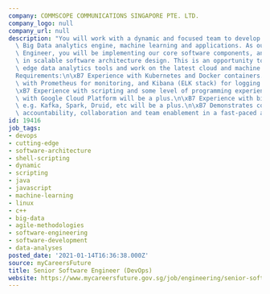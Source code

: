 ```yaml
---
company: COMMSCOPE COMMUNICATIONS SINGAPORE PTE. LTD.
company_logo: null
company_url: null
description: "You will work with a dynamic and focused team to develop state-of-the-art\
  \ Big Data analytics engine, machine learning and applications. As our Senior Software\
  \ Engineer, you will be implementing our core software components, and be involved\
  \ in scalable software architecture design. This is an opportunity to develop cutting\
  \ edge data analytics tools and work on the latest cloud and machine learning technologies.\n\
  Requirements:\n\xB7 Experience with Kubernetes and Docker containers.\n\xB7 Experience\
  \ with Prometheus for monitoring, and Kibana (ELK stack) for logging and troubleshooting.\n\
  \xB7 Experience with scripting and some level of programming experience\n\xB7 Experience\
  \ with Google Cloud Platform will be a plus.\n\xB7 Experience with big data stack,\
  \ e.g. Kafka, Spark, Druid, etc will be a plus.\n\xB7 Demonstrates continual learning,\
  \ accountability, collaboration and team enablement in a fast-paced agile environment."
id: 19416
job_tags:
- devops
- cutting-edge
- software-architecture
- shell-scripting
- dynamic
- scripting
- java
- javascript
- machine-learning
- linux
- c++
- big-data
- agile-methodologies
- software-engineering
- software-development
- data-analyses
posted_date: '2021-01-14T16:36:38.000Z'
source: myCareersFuture
title: Senior Software Engineer (DevOps)
website: https://www.mycareersfuture.gov.sg/job/engineering/senior-software-engineer-commscope-communications-singapore-d5f8e05c0d039b9aba4ce180ef5eaa7b
---
```

